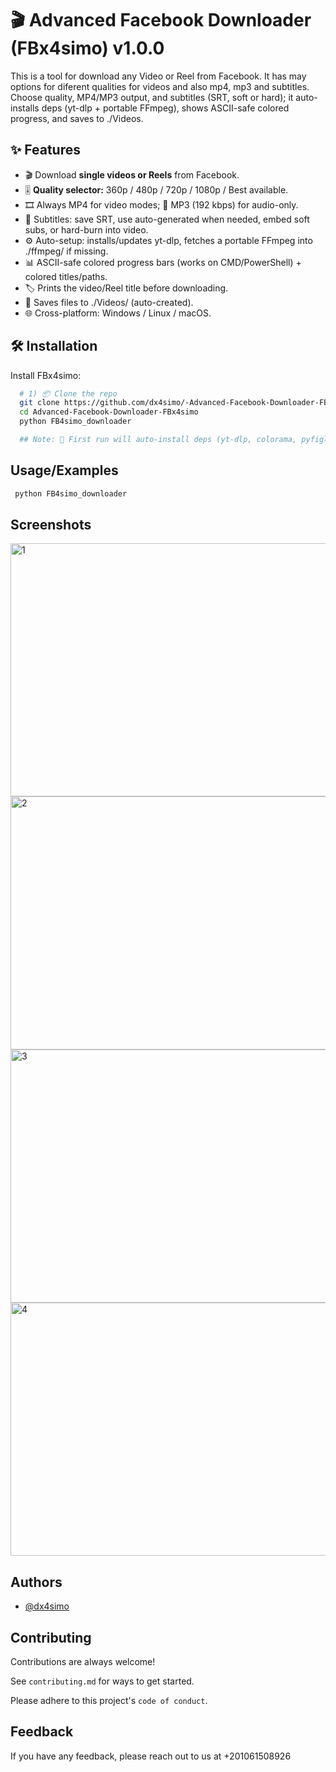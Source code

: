 
# 🎬 Advanced Facebook Downloader (FBx4simo) v1.0.0

This is a tool for download any Video or Reel from Facebook. It has may options for diferent qualities for videos and also mp4, mp3 and subtitles.
Choose quality, MP4/MP3 output, and subtitles (SRT, soft or hard); it auto-installs deps (yt-dlp + portable FFmpeg), shows ASCII-safe colored progress, and saves to ./Videos.



## ✨ Features

- 🎬 Download **single videos or Reels** from Facebook.
- 🎚️ **Quality selector:** 360p / 480p / 720p / 1080p / Best available.
- 🎞️ Always MP4 for video modes; 🎵 MP3 (192 kbps) for audio-only.
- 📝 Subtitles: save SRT, use auto-generated when needed, embed soft subs, or hard-burn into video.
- ⚙️ Auto-setup: installs/updates yt-dlp, fetches a portable FFmpeg into ./ffmpeg/ if missing.
- 📊 ASCII-safe colored progress bars (works on CMD/PowerShell) + colored titles/paths.
- 🏷️ Prints the video/Reel title before downloading.
- 📁 Saves files to ./Videos/ (auto-created).
- 🌐 Cross-platform: Windows / Linux / macOS.


## 🛠️ Installation

Install FBx4simo:

```bash
  # 1) 📦 Clone the repo
  git clone https://github.com/dx4simo/-Advanced-Facebook-Downloader-FBx4simo-v1.0.0
  cd Advanced-Facebook-Downloader-FBx4simo
  python FB4simo_downloader

  ## Note: 🚀 First run will auto-install deps (yt-dlp, colorama, pyfiglet) and fetch a portable FFmpeg into ./ffmpeg/ if missing. 
```
    
## Usage/Examples

```bash
 python FB4simo_downloader
```


## Screenshots

<img width="753" height="405" alt="1" src="https://github.com/user-attachments/assets/f5036a0f-7ff0-4f9c-a59d-3abb2cdfb42b" />
<img width="753" height="405" alt="2" src="https://github.com/user-attachments/assets/53e7a256-5227-493f-8e11-432fbce4963b" />
<img width="753" height="405" alt="3" src="https://github.com/user-attachments/assets/bd51412c-f93a-4562-b726-9a1a7a4087ce" />
<img width="753" height="405" alt="4" src="https://github.com/user-attachments/assets/65948108-53a8-492d-bec4-d3c36df7aca4" />




## Authors

- [@dx4simo](https://github.com/dx4simo)


## Contributing

Contributions are always welcome!

See `contributing.md` for ways to get started.

Please adhere to this project's `code of conduct`.


## Feedback

If you have any feedback, please reach out to us at +201061508926

